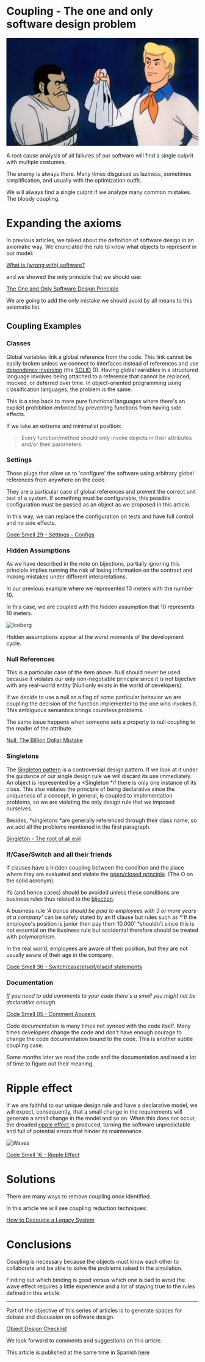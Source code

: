 # Coupling - The one and only software design problem

![Coupling - The one and only software design problem](Coupling%20-%20The%20one%20and%20only%20software%20design%20problem.jpg)

A root cause analysis of all failures of our software will find a single culprit with multiple costumes.

The enemy is always there. Many times disguised as laziness, sometimes simplification, and usually with the optimization outfit.

We will always find a single culprit if we analyze many common mistakes. The bloody coupling.

# Expanding the axioms

In previous articles, we talked about the definition of software design in an axiomatic way.
We enunciated the rule to know what objects to represent in our model:

[What is (wrong with) software?](https://github.com/mcsee/Software-Design-Articles/tree/main/Articles/Theory/What%20is%20(wrong%20with)%20software/readme.md)

and we showed the only principle that we should use:

[The One and Only Software Design Principle](https://github.com/mcsee/Software-Design-Articles/tree/main/Articles/Theory/The%20One%20and%20Only%20Software%20Design%20Principle/readme.md)

We are going to add the only mistake we should avoid by all means to this axiomatic list.

## Coupling Examples

### Classes

Global variables link a global reference from the code. This link cannot be easily broken unless we connect to interfaces instead of references and use [dependency inversion](https://en.wikipedia.org/wiki/Dependency_inversion_principle) (the [SOLID](https://en.wikipedia.org/wiki/SOLID) D).
Having global variables in a structured language involves being attached to a reference that cannot be replaced, mocked, or deferred over time. In object-oriented programming using classification languages, ​​the problem is the same.

This is a step back to more pure functional languages where there's an explicit prohibition enforced by preventing functions from having side effects.

If we take an extreme and minimalist position:

> Every function/method should only invoke objects in their attributes and/or their parameters.

### Settings

Those plugs that allow us to 'configure' the software using arbitrary global references from anywhere on the code.

They are a particular case of global references and prevent the correct unit test of a system. If something must be configurable, this possible configuration must be passed as an object as we proposed in this article.

In this way, we can replace the configuration on tests and have full control and no side effects.

[Code Smell 29 - Settings - Configs](https://github.com/mcsee/Software-Design-Articles/tree/main/Articles/Code%20Smells/Code%20Smell%2029%20-%20Settings%20-%20Configs/readme.md)

### Hidden Assumptions

As we have described in the note on bijections, partially ignoring this principle implies running the risk of losing information on the contract and making mistakes under different interpretations.

In our previous example where we represented 10 meters with the number 10.

In this case, we are coupled with the hidden assumption that 10 represents 10 meters.

![Iceberg](https://cdn.hashnode.com/res/hashnode/image/upload/v1598928256241/XhcHeSbdk.jpeg)

Hidden assumptions appear at the worst moments of the development cycle.

### Null References

This is a particular case of the item above. Null should never be used because it violates our only non-negotiable principle since it is not bijective with any real-world entity (Null only exists in the world of developers).

If we decide to use a null as a flag of some particular behavior we are coupling the decision of the function implementer to the one who invokes it. This ambiguous semantics brings countless problems.

The same issue happens when someone sets a property to null coupling to the reader of the attribute.

[Null: The Billion Dollar Mistake](https://github.com/mcsee/Software-Design-Articles/tree/main/Articles/Theory/Null%20-%20The%20Billion%20Dollar%20Mistake/readme.md)

### Singletons

The [Singleton pattern](https://en.wikipedia.org/wiki/Singleton_pattern) is a controversial design pattern. If we look at it under the guidance of our single design rule we will discard its use immediately. An object is represented by a *Singleton *if there is only one instance of its class. This also violates the principle of being declarative since the uniqueness of a concept, in general, is coupled to implementation problems, so we are violating the only design rule that we imposed ourselves.

Besides, *singletons *are generally referenced through their class name, so we add all the problems mentioned in the first paragraph.

[Singleton - The root of all evil](https://github.com/mcsee/Software-Design-Articles/tree/main/Articles/Theory/Singleton%20-%20The%20root%20of%20all%20evil/readme.md)

### If/Case/Switch and all their friends

If clauses have a hidden coupling between the condition and the place where they are evaluated and violate the [open/closed principle](https://en.wikipedia.org/wiki/Open%E2%80%93closed_principle). (The O on the solid acronym).

Ifs (and hence cases) should be avoided unless these conditions are business rules thus related to the [bijection](https://github.com/mcsee/Software-Design-Articles/tree/main/Articles/Theory/The%20One%20and%20Only%20Software%20Design%20Principle/readme.md).

A business rule *'A bonus should be paid to employees with 3 or more years at a company'* can be safely stated by an If clause but rules such as *'If the employee's position is junior then pay them 10.000' *shouldn't since this is not essential on the business rule but accidental therefore should be treated with polymorphism.

In the real world, employees are aware of their position, but they are not usually aware of their age in the company.

[Code Smell 36 - Switch/case/elseif/else/if statements](https://github.com/mcsee/Software-Design-Articles/tree/main/Articles/Code%20Smells/Code%20Smell%2036%20-%20Switch%20case%20elseif%20else%20if%20statements/readme.md)

### Documentation

*If you need to add comments to your code there's a smell you might not be declarative enough.*

[Code Smell 05 - Comment Abusers](https://github.com/mcsee/Software-Design-Articles/tree/main/Articles/Code%20Smells/Code%20Smell%20%2005%20-%20Comment%20Abusers/readme.md)

Code documentation is many times not synced with the code itself. Many times developers change the code and don't have enough courage to change the code documentation bound to the code. This is another subtle coupling case.

Some months later we read the code and the documentation and need a lot of time to figure out their meaning.

# Ripple effect

If we are faithful to our unique design rule and have a declarative model, we will expect, consequently, that a small change in the requirements will generate a small change in the model and so on. When this does not occur, the dreaded [ripple effect ](https://asu.pure.elsevier.com/en/publications/ripple-effect-analysis-of-software-maintenance)is produced, turning the software unpredictable and full of potential errors that hinder its maintenance.

![Waves](https://cdn.hashnode.com/res/hashnode/image/upload/v1598928375785/nSh7Bd17y.jpeg)

[Code Smell 16 - Ripple Effect](https://github.com/mcsee/Software-Design-Articles/tree/main/Articles/Code%20Smells/Code%20Smell%2016%20-%20Ripple%20Effect/readme.md)

# Solutions

There are many ways to remove coupling once identified.

In this article we will see coupling reduction techniques:

[How to Decouple a Legacy System](https://github.com/mcsee/Software-Design-Articles/tree/main/Articles/Theory/How%20to%20Decouple%20a%20Legacy%20System/readme.md)

# Conclusions

Coupling is necessary because the objects must know each other to collaborate and be able to solve the problems raised in the simulation.

Finding out which binding is good versus which one is bad to avoid the wave effect requires a little experience and a lot of staying true to the rules defined in this article.

* * * * *

Part of the objective of this series of articles is to generate spaces for debate and discussion on software design.

[Object Design Checklist](https://github.com/mcsee/Software-Design-Articles/tree/main/Articles/Theory/Object%20Design%20Checklist/readme.md)

We look forward to comments and suggestions on this article.

This article is published at the same time in Spanish [here](https://github.com/mcsee/Software-Design-Articles/tree/main/Articles/Theory/Coupling%20-%20The%20one%20and%20only%20software%20design%20problem/readme.md)